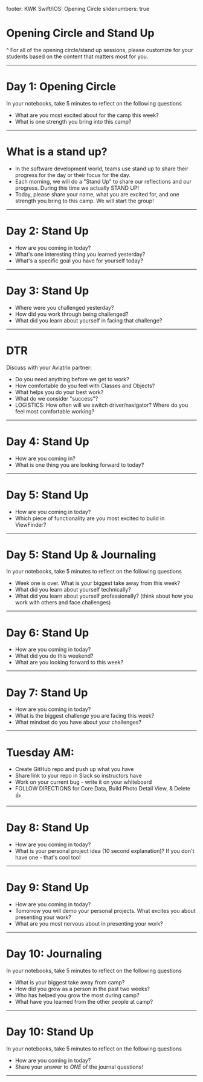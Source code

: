 footer: KWK Swift/iOS: Opening Circle
slidenumbers: true

# Opening Circle and Stand Up

^ For all of the opening circle/stand up sessions, please customize for your students based on the content that matters most for you.

---

# Day 1: 	Opening Circle

In your notebooks, take 5 minutes to reflect on the following questions

* What are you most excited about for the camp this week?
* What is one strength you bring into this camp?

---

# What is a stand up?

* In the software development world, teams use stand up to share their progress for the day or their focus for the day.  
* Each morning, we will do a "Stand Up" to share our reflections and our progress.  During this time we actually STAND UP!
* Today, please share your name, what you are excited for, and one strength you bring to this camp.  We will start the group!


---

# Day 2: Stand Up

* How are you coming in today?
* What's one interesting thing you learned yesterday?
* What's a specific goal you have for yourself today?

---

# Day 3: Stand Up

* Where were you challenged yesterday?
* How did you work through being challenged?
* What did you learn about yourself in facing that challenge?

---

# DTR

Discuss with your Aviatrix partner:

* Do you need anything before we get to work?
* How comfortable do you feel with Classes and Objects?
* What helps you do your best work?
* What do we consider "success"?
* LOGISTICS: How often will we switch driver/navigator? Where do you feel most comfortable working?

---

# Day 4: Stand Up

* How are you coming in?
* What is one thing you are looking forward to today?

---

# Day 5: Stand Up

* How are you coming in today?
* Which piece of functionality are you most excited to build in ViewFinder?

---

# Day 5: Stand Up & Journaling

In your notebooks, take 5 minutes to reflect on the following questions

* Week one is over.  What is your biggest take away from this week?
* What did you learn about yourself technically?  
* What did you learn about yourself professionally? (think about how you work with others and face challenges)

---

# Day 6: Stand Up

* How are you coming in today?
* What did you do this weekend?  
* What are you looking forward to this week?

---

# Day 7: Stand Up

* How are you coming in today?
* What is the biggest challenge you are facing this week?
* What mindset do you have about your challenges?

---

# Tuesday AM:

* Create GitHub repo and push up what you have
* Share link to your repo in Slack so instructors have
* Work on your current bug - write it on your whiteboard
* FOLLOW DIRECTIONS for Core Data, Build Photo Detail View, & Delete 👍

---

# Day 8: Stand Up

* How are you coming in today?
* What is your personal project idea (10 second explanation)? If you don't have one - that's cool too!

---

# Day 9: Stand Up

* How are you coming in today?
* Tomorrow you will demo your personal projects.  What excites you about presenting your work?
* What are you most nervous about in presenting your work?

---

# Day 10: Journaling

In your notebooks, take 5 minutes to reflect on the following questions

* What is your biggest take away from camp?
* How did you grow as a person in the past two weeks?
* Who has helped you grow the most during camp?  
* What have you learned from the other people at camp?

---

# Day 10: Stand Up

In your notebooks, take 5 minutes to reflect on the following questions

* How are you coming in today?
* Share your answer to _ONE_ of the journal questions!

---
